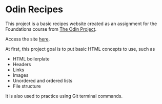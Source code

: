 # Odin Recipes

This project is a basic recipes website created as an assignment for the Foundations course from [The Odin Project](https://www.theodinproject.com/home).

Access the site [here](https://annecaselato.github.io/odin-recipes/).

At first, this project goal is to put basic HTML concepts to use, such as
- HTML boilerplate
- Headers
- Links
- Images
- Unordered and ordered lists
- File structure

It is also used to practice using Git terminal commands.


